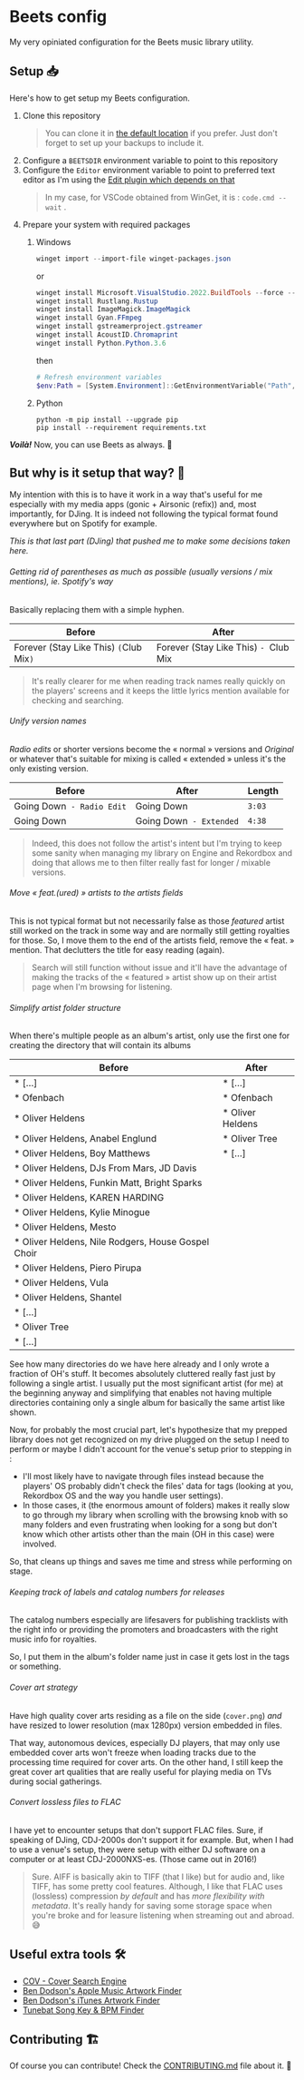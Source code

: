 # Beets config

My very opiniated configuration for the Beets music library utility.

## Setup 📥

Here's how to get setup my Beets configuration.

1. Clone this repository
   >You can clone it in [the default location](https://docs.beets.io/en/latest/reference/config.html#id133) if you prefer.
   >Just don't forget to set up your backups to include it.
2. Configure a `BEETSDIR` environment variable to point to this repository
3. Configure the `Editor` environment variable to point to preferred text editor as I'm using the [Edit plugin which depends on that](https://beets.readthedocs.io/en/latest/plugins/edit.html)
   >In my case, for VSCode obtained from WinGet, it is : `code.cmd --wait` .
4. Prepare your system with required packages
   1. Windows

      ```powershell
      winget import --import-file winget-packages.json
      ```

      or

      ```powershell
      winget install Microsoft.VisualStudio.2022.BuildTools --force --override "--wait --passive --add Microsoft.VisualStudio.Component.VC.Tools.x86.x64 --add Microsoft.VisualStudio.Component.Windows11SDK.22000" # https://stackoverflow.com/a/55053709
      winget install Rustlang.Rustup
      winget install ImageMagick.ImageMagick
      winget install Gyan.FFmpeg
      winget install gstreamerproject.gstreamer
      winget install AcoustID.Chromaprint
      winget install Python.Python.3.6
      ```

      then

      ```powershell
      # Refresh environment variables
      $env:Path = [System.Environment]::GetEnvironmentVariable("Path","Machine") + ";" + [System.Environment]::GetEnvironmentVariable("Path","User")
      ```

   2. Python

      ```shell
      python -m pip install --upgrade pip
      pip install --requirement requirements.txt
      ```

***Voilà!***
Now, you can use Beets as always. 🎉

## But why is it setup that way? 🤔

My intention with this is to have it work in a way that's useful for me especially with my media apps (gonic + Airsonic (refix)) and, most importantly, for DJing.
It is indeed not following the typical format found everywhere but on Spotify for example.

_This is that last part (DJing) that pushed me to make some decisions taken here._

###### Getting rid of parentheses as much as possible (usually versions / mix mentions), ie. Spotify's way

Basically replacing them with a simple hyphen.

| Before                                  | After                                 |
| --------------------------------------- | ------------------------------------- |
| Forever (Stay Like This) `(`Club Mix`)` | Forever (Stay Like This) `- `Club Mix |

>It's really clearer for me when reading track names really quickly on the players' screens and it keeps the little lyrics mention available for checking and searching.

###### Unify version names

_Radio edits_ or shorter versions become the « normal » versions and _Original_ or whatever that's suitable for mixing is called « extended » unless it's the only existing version.

| Before                    | After                   | Length |
| ------------------------- | ----------------------- | ------ |
| Going Down` - Radio Edit` | Going Down              | `3:03` |
| Going Down                | Going Down` - Extended` | `4:38` |

>Indeed, this does not follow the artist's intent but I'm trying to keep some sanity when managing my library on Engine and Rekordbox and doing that allows me to then filter really fast for longer / mixable versions.

###### Move « feat.(ured) » artists to the artists fields

This is not typical format but not necessarily false as those _featured_ artist still worked on the track in some way and are normally still getting royalties for those.
So, I move them to the end of the artists field, remove the « feat. » mention. That declutters the title for easy reading (again).
>Search will still function without issue and it'll have the advantage of making the tracks of the « featured » artist show up on their artist page when I'm browsing for listening.

###### Simplify artist folder structure

When there's multiple people as an album's artist, only use the first one for creating the directory that will contain its albums

| Before                                             | After            |
| -------------------------------------------------- | ---------------- |
| * […]                                              | * […]            |
| * Ofenbach                                         | * Ofenbach       |
| * Oliver Heldens                                   | * Oliver Heldens |
| * Oliver Heldens, Anabel Englund                   | * Oliver Tree    |
| * Oliver Heldens, Boy Matthews                     | * […]            |
| * Oliver Heldens, DJs From Mars, JD Davis          |                  |
| * Oliver Heldens, Funkin Matt, Bright Sparks       |                  |
| * Oliver Heldens, KAREN HARDING                    |                  |
| * Oliver Heldens, Kylie Minogue                    |                  |
| * Oliver Heldens, Mesto                            |                  |
| * Oliver Heldens, Nile Rodgers, House Gospel Choir |                  |
| * Oliver Heldens, Piero Pirupa                     |                  |
| * Oliver Heldens, Vula                             |                  |
| * Oliver Heldens, Shantel                          |                  |
| * […]                                              |                  |
| * Oliver Tree                                      |                  |
| * […]                                              |                  |

See how many directories do we have here already and I only wrote a fraction of OH's stuff. It becomes absolutely cluttered really fast just by following a single artist.
I usually put the most significant artist (for me) at the beginning anyway and simplifying that enables not having multiple directories containing only a single album for basically the same artist like shown.

Now, for probably the most crucial part, let's hypothesize that my prepped library does not get recognized on my drive plugged on the setup I need to perform or maybe I didn't account for the venue's setup prior to stepping in :

* I'll most likely have to navigate through files instead because the players' OS probably didn't check the files' data for tags (looking at you, Rekordbox OS and the way you handle user settings).
* In those cases, it (the enormous amount of folders) makes it really slow to go through my library when scrolling with the browsing knob with so many folders and even frustrating when looking for a song but don't know which other artists other than the main (OH in this case) were involved.

So, that cleans up things and saves me time and stress while performing on stage.

###### Keeping track of labels and catalog numbers for releases
The catalog numbers especially are lifesavers for publishing tracklists with the right info or providing the promoters and broadcasters with the right music info for royalties.

So, I put them in the album's folder name just in case it gets lost in the tags or something.

###### Cover art strategy

Have high quality cover arts residing as a file on the side (`cover.png`) _and_ have resized to lower resolution (max 1280px) version embedded in files.

That way, autonomous devices, especially DJ players, that may only use embedded cover arts won't freeze when loading tracks due to the processing time required for cover arts.
On the other hand, I still keep the great cover art qualities that are really useful for playing media on TVs during social gatherings.

###### Convert lossless files to FLAC

I have yet to encounter setups that don't support FLAC files.
Sure, if speaking of DJing, CDJ-2000s don't support it for example.
But, when I had to use a venue's setup, they were setup with either DJ software on a computer or at least CDJ-2000NXS-es. (Those came out in 2016!)

>Sure. AIFF is basically akin to TIFF (that I like) but for audio and, like TIFF, has some pretty cool features.
>Although, I like that FLAC uses (lossless) compression _by default_ and has _more flexibility with metadata_.
>It's really handy for saving some storage space when you're broke and for leasure listening when streaming out and abroad. 😅

## Useful extra tools 🛠️

* [COV - Cover Search Engine](https://covers.musichoarders.xyz/)
* [Ben Dodson's Apple Music Artwork Finder](https://bendodson.com/projects/apple-music-artwork-finder/)
* [Ben Dodson's iTunes Artwork Finder](https://bendodson.com/projects/itunes-artwork-finder/index.html)
* [Tunebat Song Key & BPM Finder](https://tunebat.com/Analyzer)

## Contributing 🏗️

Of course you can contribute!
Check the [CONTRIBUTING.md](CONTRIBUTING.md) file about it. 💛
